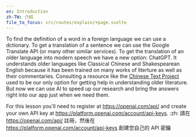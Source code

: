 ```yaml
---
en: Introduction
zh-TW: 介紹
file_to_focus: src/routes/explain/+page.svelte
---
```


To find the definition of a word in a foreign language we can use a dctionary. To get a translation of a sentence we can use the Google Translate API (or many other similar services). To get the translation of an older language into modern speech we have a new option: ChatGPT. It understands older languages like Classical Chinese and Shakespearean English because it has been trained on many works of literture as well as their commentaries. Consulting a resource like the [Chinese Text Project](https://ctext.org/) used to be our only option for getting help in understanding older literature. But now we can use AI to speed up our research and bring the answers right into our app just when we need them.

For this lesson you'll need to register at https://openai.com/api/ and create your own API key at https://platform.openai.com/account/api-keys. :zh: 請在 https://openai.com/api/ 註冊，然後在 https://platform.openai.com/account/api-keys 創建您自己的 API 密鑰